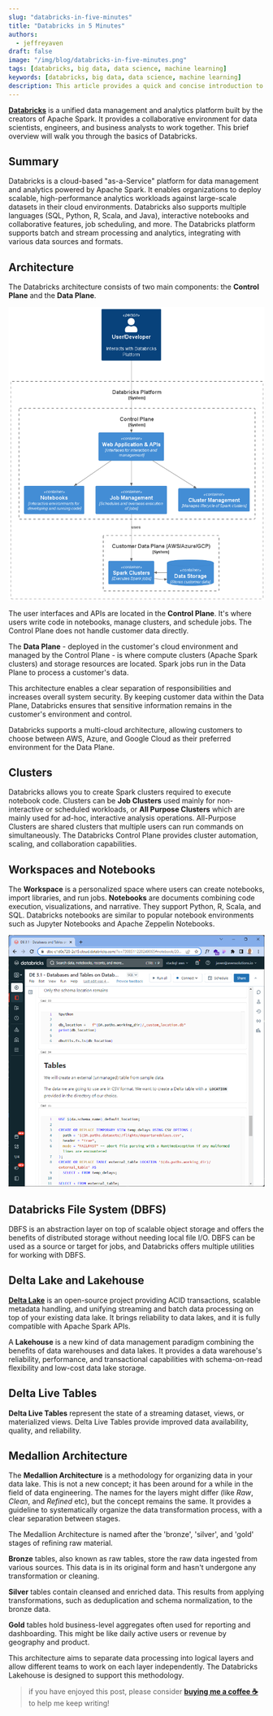 ```yaml
---
slug: "databricks-in-five-minutes"
title: "Databricks in 5 Minutes"
authors:  
  - jeffreyaven
draft: false
image: "/img/blog/databricks-in-five-minutes.png"
tags: [databricks, big data, data science, machine learning]
keywords: [databricks, big data, data science, machine learning]
description: This article provides a quick and concise introduction to Databricks - a unified platform for big data analytics and machine learning.
---
```


[__Databricks__](https://databricks.com/) is a unified data management and analytics platform built by the creators of Apache Spark. It provides a collaborative environment for data scientists, engineers, and business analysts to work together. This brief overview will walk you through the basics of Databricks.

## Summary

Databricks is a cloud-based "as-a-Service" platform for data management and analytics powered by Apache Spark. It enables organizations to deploy scalable, high-performance analytics workloads against large-scale datasets in their cloud environments. Databricks also supports multiple languages (SQL, Python, R, Scala, and Java), interactive notebooks and collaborative features, job scheduling, and more. The Databricks platform supports batch and stream processing and analytics, integrating with various data sources and formats.  

## Architecture

The Databricks architecture consists of two main components: the __Control Plane__ and the __Data Plane__.  

![Databricks Architecture](images/DatabricksArchitecture.png)

The user interfaces and APIs are located in the  __Control Plane__. It's where users write code in notebooks, manage clusters, and schedule jobs. The Control Plane does not handle customer data directly.  

The __Data Plane__ - deployed in the customer's cloud environment and managed by the Control Plane - is where compute clusters (Apache Spark clusters) and storage resources are located. Spark jobs run in the Data Plane to process a customer's data.  

This architecture enables a clear separation of responsibilities and increases overall system security. By keeping customer data within the Data Plane, Databricks ensures that sensitive information remains in the customer's environment and control.  

Databricks supports a multi-cloud architecture, allowing customers to choose between AWS, Azure, and Google Cloud as their preferred environment for the Data Plane.  

## Clusters

Databricks allows you to create Spark clusters required to execute notebook code. Clusters can be __Job Clusters__ used mainly for non-interactive or scheduled workloads, or __All Purpose Clusters__ which are mainly used for ad-hoc, interactive analysis operations. All-Purpose Clusters are shared clusters that multiple users can run commands on simultaneously. The Databricks Control Plane provides cluster automation, scaling, and collaboration capabilities.

## Workspaces and Notebooks

The __Workspace__ is a personalized space where users can create notebooks, import libraries, and run jobs. __Notebooks__ are documents combining code execution, visualizations, and narrative. They support Python, R, Scala, and SQL. Databricks notebooks are similar to popular notebook environments such as Jupyter Notebooks and Apache Zeppelin Notebooks.  

![Databricks Notebook](images/databricks-notebook.png)

## Databricks File System (DBFS)
DBFS is an abstraction layer on top of scalable object storage and offers the benefits of distributed storage without needing local file I/O. DBFS can be used as a source or target for jobs, and Databricks offers multiple utilities for working with DBFS.  

## Delta Lake and Lakehouse

[__Delta Lake__](https://delta.io/) is an open-source project providing ACID transactions, scalable metadata handling, and unifying streaming and batch data processing on top of your existing data lake. It brings reliability to data lakes, and it is fully compatible with Apache Spark APIs.  

A __Lakehouse__ is a new kind of data management paradigm combining the benefits of data warehouses and data lakes. It provides a data warehouse's reliability, performance, and transactional capabilities with schema-on-read flexibility and low-cost data lake storage.

## Delta Live Tables
__Delta Live Tables__ represent the state of a streaming dataset, views, or materialized views. Delta Live Tables provide improved data availability, quality, and reliability.

## Medallion Architecture

The __Medallion Architecture__ is a methodology for organizing data in your data lake. This is not a new concept; it has been around for a while in the field of data engineering. The names for the layers might differ (like *Raw*, *Clean*, and *Refined* etc), but the concept remains the same. It provides a guideline to systematically organize the data transformation process, with a clear separation between stages.  

The Medallion Architecture is named after the 'bronze', 'silver', and 'gold' stages of refining raw material.  

__Bronze__ tables, also known as raw tables, store the raw data ingested from various sources. This data is in its original form and hasn't undergone any transformation or cleaning.  

__Silver__ tables contain cleansed and enriched data. This results from applying transformations, such as deduplication and schema normalization, to the bronze data.  

__Gold__ tables hold business-level aggregates often used for reporting and dashboarding. This might be like daily active users or revenue by geography and product.  

This architecture aims to separate data processing into logical layers and allow different teams to work on each layer independently. The Databricks Lakehouse is designed to support this methodology.

> if you have enjoyed this post, please consider [__buying me a coffee ☕__](https://www.buymeacoffee.com/jeffreyaven) to help me keep writing!